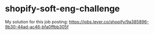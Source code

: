 # shopify-soft-eng-challenge
My solution for this job posting: https://jobs.lever.co/shopify/9a385896-9b30-44ad-ac46-bfa0ffbb305f
